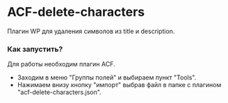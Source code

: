 # ACF-delete-characters
Плагин WP для удаления символов из title и description.
### Как запустить?
Для работы необходим плагин ACF. 
- Заходим в меню "Группы полей" и выбираем пункт "Tools".
- Нажимаем внизу кнопку "импорт" выбрав файл в папке с плагином "acf-delete-characters.json".